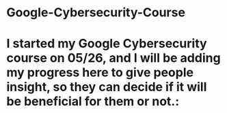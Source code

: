# Google-Cybersecurity-Course
<h1>I started my Google Cybersecurity course on 05/26, and I will be adding my progress here to give people insight, so they can decide if it will be beneficial for them or not.:</h1> 
